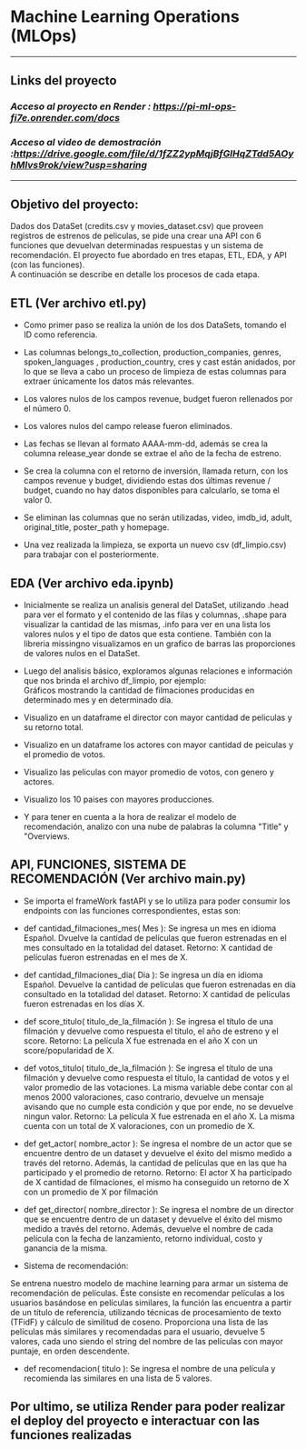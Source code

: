 # **Machine Learning Operations (MLOps)**
---

## Links del proyecto
### *Acceso al proyecto en Render : https://pi-ml-ops-fi7e.onrender.com/docs*
### *Acceso al video de demostración :https://drive.google.com/file/d/1fZZ2ypMqjBfGlHqZTdd5AOyhMlvs9rok/view?usp=sharing*
---

## **Objetivo del proyecto: <br>**
Dados dos DataSet (credits.csv y movies_dataset.csv) que proveen registros de estrenos de peliculas, se pide una crear una API con 6 funciones que devuelvan determinadas respuestas y un sistema de recomendación.
El proyecto fue abordado en tres etapas, ETL, EDA, y API (con las funciones). <br>
A continuación se describe en detalle los procesos de cada etapa.

## ETL (Ver archivo etl.py) <br>
- Como primer paso se realiza la unión de los dos DataSets, tomando el ID como referencia.

- Las columnas belongs_to_collection, production_companies, genres, spoken_languages , production_country, cres y cast están anidados, por lo que se lleva a cabo un proceso de limpieza de estas columnas para extraer únicamente los datos más relevantes.

- Los valores nulos de los campos revenue, budget fueron rellenados por el número 0.

- Los valores nulos del campo release fueron eliminados.

- Las fechas se llevan al formato AAAA-mm-dd, además se crea la columna release_year donde se extrae el año de la fecha de estreno.

- Se crea la columna con el retorno de inversión, llamada return, con los campos revenue y budget, dividiendo estas dos últimas revenue / budget, cuando no hay datos disponibles para calcularlo, se toma el valor 0.

- Se eliminan las columnas que no serán utilizadas, video, imdb_id, adult, original_title, poster_path y homepage.

- Una vez realizada la limpieza, se exporta un nuevo csv (df_limpio.csv) para trabajar con el posteriormente.

## EDA (Ver archivo eda.ipynb) <br>
- Inicialmente se realiza un analisis general del DataSet, utilizando .head para ver el formato y el contenido de las filas y columnas, .shape para visualizar la cantidad de las mismas, .info para ver en una lista los valores nulos y el tipo de datos que esta contiene.
También con la libreria missingno visualizamos en un grafico de barras las proporciones de valores nulos en el DataSet.

- Luego del analisis básico, exploramos algunas relaciones e información que nos brinda el archivo df_limpio, por ejemplo: <br>
Gráficos mostrando la cantidad de filmaciones producidas en determinado mes y en determinado día.

- Visualizo en un dataframe el director con mayor cantidad de peliculas y su retorno total.

- Visualizo en un dataframe los actores con mayor cantidad de peiculas y el promedio de votos.

- Visualizo las peliculas con mayor promedio de votos, con genero y actores.

- Visualizo los 10 paises con mayores producciones.

- Y para tener en cuenta a la hora de realizar el modelo de recomendación, analizo con una nube de palabras la columna "Title" y "Overviews.

## API, FUNCIONES, SISTEMA DE RECOMENDACIÓN (Ver archivo main.py) <br>
- Se importa el frameWork fastAPI y se lo utiliza para poder consumir los endpoints con las funciones correspondientes, estas son:

- def cantidad_filmaciones_mes( Mes ): Se ingresa un mes en idioma Español. Dvuelve la cantidad de películas que fueron estrenadas en el mes consultado en la totalidad del dataset.
                    Retorno: X cantidad de películas fueron estrenadas en el mes de X.

- def cantidad_filmaciones_dia( Dia ): Se ingresa un día en idioma Español. Devuelve la cantidad de películas que fueron estrenadas en día consultado en la totalidad del dataset.
                    Retorno: X cantidad de películas fueron estrenadas en los días X.

- def score_titulo( titulo_de_la_filmación ): Se ingresa el título de una filmación y devuelve como respuesta el título, el año de estreno y el score.
                    Retorno: La película X fue estrenada en el año X con un score/popularidad de X.

- def votos_titulo( titulo_de_la_filmación ): Se ingresa el título de una filmación y devuelve como respuesta el título, la cantidad de votos y el valor promedio de las votaciones. La misma variable debe contar con al menos 2000 valoraciones, caso contrario, devuelve un mensaje avisando que no cumple esta condición y que por ende, no se devuelve ningun valor.
                    Retorno: La película X fue estrenada en el año X. La misma cuenta con un total de X valoraciones, con un promedio de X.

- def get_actor( nombre_actor ): Se ingresa el nombre de un actor que se encuentre dentro de un dataset y devuelve el éxito del mismo medido a través del retorno. Además, la cantidad de películas que en las que ha participado y el promedio de retorno. 
                    Retorno: El actor X ha participado de X cantidad de filmaciones, el mismo ha conseguido un retorno de X con un promedio de X por filmación

- def get_director( nombre_director ): Se ingresa el nombre de un director que se encuentre dentro de un dataset y devuelve el éxito del mismo medido a través del retorno. Además, devuelve el nombre de cada película con la fecha de lanzamiento, retorno individual, costo y ganancia de la misma.

- Sistema de recomendación:

Se entrena nuestro modelo de machine learning para armar un sistema de recomendación de películas. Éste consiste en recomendar películas a los usuarios basándose en películas similares, la función las encuentra a partir de un título de referencia, utilizando técnicas de procesamiento de texto (TFidF) y cálculo de similitud de coseno. Proporciona una lista de las películas más similares y recomendadas para el usuario, devuelve 5 valores, cada uno siendo el string del nombre de las películas con mayor puntaje, en orden descendente.

- def recomendacion( titulo ): Se ingresa el nombre de una película y recomienda las similares en una lista de 5 valores.

## Por ultimo, se utiliza Render para poder realizar el deploy del proyecto e interactuar con las funciones realizadas
